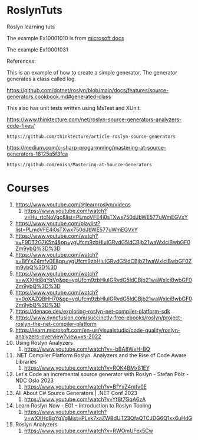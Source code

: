 # RoslynTuts
Roslyn learning tuts



The example Ex10001010 is from [microsoft docs](https://docs.microsoft.com/en-us/dotnet/csharp/roslyn-sdk/tutorials/how-to-write-csharp-analyzer-code-fix)

The example Ex10001031 

References:

This is an example of how to create a simple generator.
The generator generates a class called log.

https://github.com/dotnet/roslyn/blob/main/docs/features/source-generators.cookbook.md#generated-class

This also has unit tests written using MsTest and XUnit.

https://www.thinktecture.com/net/roslyn-source-generators-analyzers-code-fixes/

    https://github.com/thinktecture/article-roslyn-source-generators

https://medium.com/c-sharp-progarmming/mastering-at-source-generators-18125a5f3fca

    https://github.com/enisn/Mastering-at-Source-Generators


# Courses
1. https://www.youtube.com/@learnroslyn/videos
   1. https://www.youtube.com/watch?v=Hu_rtcNoVgc&list=PLmoVFE4i0sTXwx750dJbWE577uWmEGVxY
2. https://www.youtube.com/playlist?list=PLmoVFE4i0sTXwx750dJbWE577uWmEGVxY
3. https://www.youtube.com/watch?v=F9DT2G7K5z4&pp=ygUfcm9zbHluIGRvdG5ldCBjb21waWxlciBwbGF0Zm9ybQ%3D%3D    
4. https://www.youtube.com/watch?v=BfYxZ4mfv0E&pp=ygUfcm9zbHluIGRvdG5ldCBjb21waWxlciBwbGF0Zm9ybQ%3D%3D
5. https://www.youtube.com/watch?v=wXXHd8gYqVg&pp=ygUfcm9zbHluIGRvdG5ldCBjb21waWxlciBwbGF0Zm9ybQ%3D%3D
6. https://www.youtube.com/watch?v=0oXAZQBHH70&pp=ygUfcm9zbHluIGRvdG5ldCBjb21waWxlciBwbGF0Zm9ybQ%3D%3D
7. https://denace.dev/exploring-roslyn-net-compiler-platform-sdk
8.  https://www.syncfusion.com/succinctly-free-ebooks/roslyn/project-roslyn-the-net-compiler-platform
9.  https://learn.microsoft.com/en-us/visualstudio/code-quality/roslyn-analyzers-overview?view=vs-2022
10. Using Roslyn Analyzers
    1.  https://www.youtube.com/watch?v=-bBA8WvH-BQ
11. .NET Compiler Platform Roslyn. Analyzers and the Rise of Code Aware Libraries
    1.  https://www.youtube.com/watch?v=ROK4BMx81EY
12. Let's Code an incremental source generator with Roslyn - Stefan Pölz - NDC Oslo 2023
    1.  https://www.youtube.com/watch?v=BfYxZ4mfv0E
13. All About C# Source Generators | .NET Conf 2023
    1.  https://www.youtube.com/watch?v=Yf8t7GqA6zA
14. Learn Roslyn Now - E01 - Introduction to Roslyn Tooling
    1.  https://www.youtube.com/watch?v=wXXHd8gYqVg&list=PLxk7xaZWBdUT23QfaQTCJDG6Q1xx6uHdG
15. Roslyn Analyzers
    1.  https://www.youtube.com/watch?v=RWOmUFex5Cw

